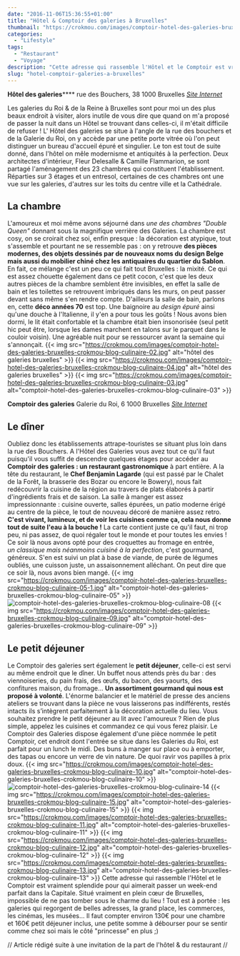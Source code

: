 ```yaml
---
date: "2016-11-06T15:36:55+01:00"
title: "Hôtel & Comptoir des galeries à Bruxelles"
thumbnail: "https://crokmou.com/images/comptoir-hotel-des-galeries-bruxelles-crokmou-blog-culinaire-01.jpg"
categories:
  - "Lifestyle"
tags:
  - "Restaurant"
  - "Voyage"
description: "Cette adresse qui rassemble l'Hôtel et le Comptoir est vraiment splendide pour qui aimerait passer un week-end parfait dans la Capitale."
slug: "hotel-comptoir-galeries-a-bruxelles"
---
```


**Hôtel des galeries****** rue des Bouchers, 38 1000 Bruxelles _[Site Internet](http://hoteldesgaleries.be)_

Les galeries du Roi & de la Reine à Bruxelles sont pour moi un des plus beaux endroit à visiter, alors inutile de vous dire que quand on m'a proposé de passer la nuit dans un Hôtel se trouvant dans celles-ci, il m'était difficile de refuser ! L' Hôtel des galeries se situe à l'angle de la rue des bouchers et de la Galerie du Roi, on y accède par une petite porte vitrée où l'on peut distinguer un bureau d'accueil épuré et singulier. Le ton est tout de suite donné, dans l'hôtel on mêle modernisme et antiquités à la perfection. Deux architectes d'intérieur, Fleur Delesalle & Camille Flammarion, se sont partagé l'aménagement des 23 chambres qui constituent l'établissement. Réparties sur 3 étages et un entresol, certaines de ces chambres ont une vue sur les galeries, d'autres sur les toits du centre ville et la Cathédrale.

## La chambre

L'amoureux et moi même avons séjourné dans _une des chambres "Double Queen"_ donnant sous la magnifique verrière des Galeries. La chambre est cosy, on se croirait chez soi, enfin presque : la décoration est atypique, tout s'assemble et pourtant ne se ressemble pas : on y retrouve **des pièces modernes, des objets dessinés par de nouveaux noms du design Belge mais aussi du mobilier chiné chez les antiquaires du quartier du Sablon**. En fait, ce mélange c'est un peu ce qui fait tout Bruxelles : la mixité. Ce qui est assez chouette également dans ce petit cocon, c'est que les deux autres pièces de la chambre semblent être invisibles, en effet la salle de bain et les toilettes se retrouvent imbriqués dans les murs, on peut passer devant sans même s'en rendre compte. D'ailleurs la salle de bain, parlons en, cette **déco années 70** est top. Une baignoire au _design épuré_ ainsi qu'une douche à l'Italienne, il y'en a pour tous les goûts ! Nous avons bien dormi, le lit était confortable et la chambre était bien insonorisée (seul petit hic peut être, lorsque les dames marchent en talons sur le parquet dans le couloir voisin). Une agréable nuit pour se ressourcer avant la semaine qui s'annonçait. {{< img src="https://crokmou.com/images/comptoir-hotel-des-galeries-bruxelles-crokmou-blog-culinaire-02.jpg" alt="hôtel des galeries bruxelles" >}} {{< img src="https://crokmou.com/images/comptoir-hotel-des-galeries-bruxelles-crokmou-blog-culinaire-04.jpg" alt="hôtel des galeries bruxelles" >}} {{< img src="https://crokmou.com/images/comptoir-hotel-des-galeries-bruxelles-crokmou-blog-culinaire-03.jpg" alt="comptoir-hotel-des-galeries-bruxelles-crokmou-blog-culinaire-03" >}}

**Comptoir des galeries** Galerie du Roi, 6 1000 Bruxelles _[Site Internet](http://www.comptoirdesgaleries.be/)_

## Le dîner

Oubliez donc les établissements attrape-touristes se situant plus loin dans la rue des Bouchers. A l'Hôtel des Galeries vous avez tout ce qu'il faut puisqu'il vous suffit de descendre quelques étages pour accéder au **Comptoir des galeries : un restaurant gastronomique** à part entière. A la tête du restaurant, le **Chef Benjamin Lagarde** (qui est passé par le Chalet de la Forêt, la brasserie des Bozar ou encore le Bowery), nous fait redécouvrir la cuisine de la région au travers de plats élaborés à partir d'ingrédients frais et de saison. La salle à manger est assez impressionnante : cuisine ouverte, salles épurées, un patio moderne érigé au centre de la pièce, le tout de nouveau décoré de manière assez retro. **C'est vivant, lumineux, et de voir les cuisines comme ça, cela nous donne tout de suite l'eau à la bouche !** La carte contient juste ce qu'il faut, ni trop peu, ni pas assez, de quoi régaler tout le monde et pour toutes les envies ! Ce soir là nous avons opté pour des croquettes au fromage en entrée, _un classique mais néanmoins cuisiné à la perfection_, c'est gourmand, généreux. S'en est suivi un plat à base de viande, de purée de légumes oubliés, une cuisson juste, un assaisonnement alléchant. On peut dire que ce soir là, nous avons bien mangé. {{< img src="https://crokmou.com/images/comptoir-hotel-des-galeries-bruxelles-crokmou-blog-culinaire-05-1.jpg" alt="comptoir-hotel-des-galeries-bruxelles-crokmou-blog-culinaire-05" >}}![comptoir-hotel-des-galeries-bruxelles-crokmou-blog-culinaire-08](https://crokmou.com/images/comptoir-hotel-des-galeries-bruxelles-crokmou-blog-culinaire-08-1.jpg) {{< img src="https://crokmou.com/images/comptoir-hotel-des-galeries-bruxelles-crokmou-blog-culinaire-09.jpg" alt="comptoir-hotel-des-galeries-bruxelles-crokmou-blog-culinaire-09" >}}

## Le petit déjeuner

Le Comptoir des galeries sert également le **petit déjeuner**, celle-ci est servi au même endroit que le dîner. Un buffet nous attends près du bar : des viennoiseries, du pain frais, des œufs, du bacon, des yaourts, des confitures maison, du fromage... **Un assortiment gourmand qui nous est proposé à volonté**. L'énorme balancier et le matériel de presse des anciens ateliers se trouvant dans la pièce ne vous laisserons pas indifférents, restés intacts ils s’intègrent parfaitement à la décoration actuelle du lieu. Vous souhaitez prendre le petit déjeuner au lit avec l'amoureux ? Rien de plus simple, appelez les cuisines et commandez ce qui vous ferez plaisir. Le Comptoir des Galeries dispose également d'une pièce nommée le petit Comptoir, cet endroit dont l'entrée se situe dans les Galeries du Roi, est parfait pour un lunch le midi. Des buns à manger sur place ou à emporter, des tapas ou encore un verre de vin nature. De quoi ravir vos papilles à prix doux. {{< img src="https://crokmou.com/images/comptoir-hotel-des-galeries-bruxelles-crokmou-blog-culinaire-10.jpg" alt="comptoir-hotel-des-galeries-bruxelles-crokmou-blog-culinaire-10" >}}![comptoir-hotel-des-galeries-bruxelles-crokmou-blog-culinaire-14](https://crokmou.com/images/comptoir-hotel-des-galeries-bruxelles-crokmou-blog-culinaire-14.jpg) {{< img src="https://crokmou.com/images/comptoir-hotel-des-galeries-bruxelles-crokmou-blog-culinaire-15.jpg" alt="comptoir-hotel-des-galeries-bruxelles-crokmou-blog-culinaire-15" >}} {{< img src="https://crokmou.com/images/comptoir-hotel-des-galeries-bruxelles-crokmou-blog-culinaire-11.jpg" alt="comptoir-hotel-des-galeries-bruxelles-crokmou-blog-culinaire-11" >}} {{< img src="https://crokmou.com/images/comptoir-hotel-des-galeries-bruxelles-crokmou-blog-culinaire-12.jpg" alt="comptoir-hotel-des-galeries-bruxelles-crokmou-blog-culinaire-12" >}} {{< img src="https://crokmou.com/images/comptoir-hotel-des-galeries-bruxelles-crokmou-blog-culinaire-13.jpg" alt="comptoir-hotel-des-galeries-bruxelles-crokmou-blog-culinaire-13" >}} Cette adresse qui rassemble l'Hôtel et le Comptoir est vraiment splendide pour qui aimerait passer un week-end parfait dans la Capitale. Situé vraiment en plein cœur de Bruxelles, impossible de ne pas tomber sous le charme du lieu ! Tout est à portée : les galeries qui regorgent de belles adresses, la grand place, les commerces, les cinémas, les musées... Il faut compter environ 130€ pour une chambre et 160€ petit déjeuner inclus, une petite somme à débourser pour se sentir comme chez soi mais le côté "princesse" en plus ;)

// Article rédigé suite à une invitation de la part de l'hôtel & du restaurant //